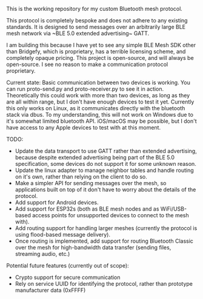 This is the working repository for my custom Bluetooth mesh protocol.

This protocol is completely bespoke and does not adhere to any existing standards. It is designed to send messages over an arbitrarily large BLE mesh network via ~BLE 5.0 extended advertising~ GATT.

I am building this because I have yet to see any simple BLE Mesh SDK other than Bridgefy, which is proprietary, has a terrible licensing scheme, and completely opaque pricing. This project is open-source, and will always be open-source. I see no reason to make a communication protocol proprietary.

Current state:
Basic communication between two devices is working. You can run proto-send.py and proto-receiver.py to see it in action.
Theoretically this could work with more than two devices, as long as they are all within range, but I don't have enough devices to test it yet.
Currently this only works on Linux, as it communicates directly with the bluetooth stack via dbus. To my understanding, this will not work on Windows due to it's somewhat limited bluetooth API. iOS/macOS may be possible, but I don't have access to any Apple devices to test with at this moment.

TODO:
- Update the data transport to use GATT rather than extended advertising, because despite extended advertising being part of the BLE 5.0 specification, some devices do not support it for some unknown reason.
- Update the linux adapter to manage neighbor tables and handle routing on it's own, rather than relying on the client to do so.
- Make a simpler API for sending messages over the mesh, so applications built on top of it don't have to worry about the details of the protocol.
- Add support for Android devices.
- Add support for ESP32s (both as BLE mesh nodes and as WiFi/USB-based access points for unsupported devices to connect to the mesh with).
- Add routing support for handling larger meshes (currently the protocol is using flood-based message delivery).
- Once routing is implemented, add support for routing Bluetooth Classic over the mesh for high-bandwidth data transfer (sending files, streaming audio, etc.)

Potential future features (currently out of scope):
- Crypto support for secure communication
- Rely on service UUID for identifying the protocol, rather than prototype manufacturer data (0xFFFF)
